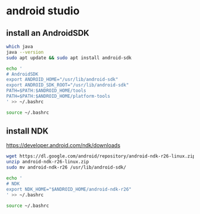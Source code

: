 # android studio 

## install an AndroidSDK

```bash
which java
java --version
sudo apt update && sudo apt install android-sdk

echo '
# AndroidSDK
export ANDROID_HOME="/usr/lib/android-sdk"
export ANDROID_SDK_ROOT="/usr/lib/android-sdk"
PATH=$PATH:$ANDROID_HOME/tools
PATH=$PATH:$ANDROID_HOME/platform-tools
' >> ~/.bashrc

source ~/.bashrc
```

## install NDK

<https://developer.android.com/ndk/downloads>

```bash
wget https://dl.google.com/android/repository/android-ndk-r26-linux.zip
unzip android-ndk-r26-linux.zip
sudo mv android-ndk-r26 /usr/lib/android-sdk/
```

```bash
echo '
# NDK
export NDK_HOME="$ANDROID_HOME/android-ndk-r26"
' >> ~/.bashrc

source ~/.bashrc
```


